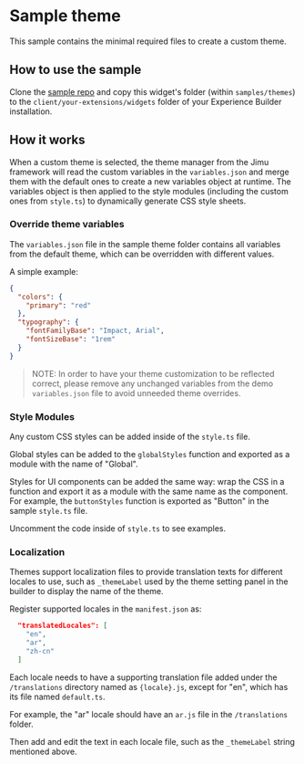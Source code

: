 # Sample theme

This sample contains the minimal required files to create a custom theme.

## How to use the sample

Clone the [sample repo](https://github.com/esri/arcgis-experience-builder-sdk-resources) and copy this widget's folder (within `samples/themes`) to the `client/your-extensions/widgets` folder of your Experience Builder installation.

## How it works

When a custom theme is selected, the theme manager from the Jimu framework will read the custom variables in the `variables.json` and merge them with the default ones to create a new variables object at runtime. The variables object is then applied to the style modules (including the custom ones from `style.ts`) to dynamically generate CSS style sheets.

### Override theme variables

The `variables.json` file in the sample theme folder contains all variables from the default theme, which can be overridden with different values.

A simple example:

```json
{
  "colors": {
    "primary": "red"
  },
  "typography": {
    "fontFamilyBase": "Impact, Arial",
    "fontSizeBase": "1rem"
  }
}
```

> NOTE: In order to have your theme customization to be reflected correct, please remove any unchanged variables from the demo `variables.json` file to avoid unneeded theme overrides.

### Style Modules

Any custom CSS styles can be added inside of the `style.ts` file.

Global styles can be added to the `globalStyles` function and exported as a module with the name of "Global".

Styles for UI components can be added the same way: wrap the CSS in a function and export it as a module with the same name as the component. For example, the `buttonStyles` function is exported as "Button" in the sample `style.ts` file.

Uncomment the code inside of `style.ts` to see examples.

### Localization

Themes support localization files to provide translation texts for different locales to use, such as `_themeLabel` used by the theme setting panel in the builder to display the name of the theme.

Register supported locales in the `manifest.json` as:

``` json
  "translatedLocales": [
    "en",
    "ar",
    "zh-cn"
  ]
```

Each locale needs to have a supporting translation file added under the `/translations` directory named as `{locale}.js`, except for "en", which has its file named `default.ts`.

For example, the "ar" locale should have an `ar.js` file in the `/translations` folder.

Then add and edit the text in each locale file, such as the `_themeLabel` string mentioned above.
